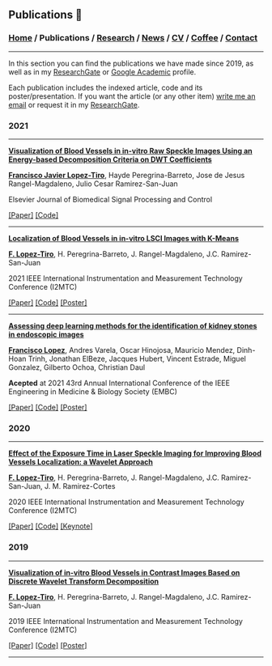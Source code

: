 
## Publications 📑
###  [Home](/index) / Publications  / [Research](/research) / [News](/news) / [CV](/brief_cv) / [Coffee](/coffee) / [Contact](/contact)
---

In this section you can find the publications we have made since 2019, as well as in my [ResearchGate](https://www.researchgate.net/profile/Francisco-Lopez-Tiro) or [Google Academic](https://scholar.google.es/citations?user=IlG06bYAAAAJ&hl=es) profile.

Each publication includes the indexed article, code and its poster/presentation. If you want the article (or any other item) [write me an email](mailto:francisco.lopez@inaoe.com?subject=[GitHub]%20Hello,%20Francisco) or request it in my [ResearchGate](https://www.researchgate.net/profile/Francisco-Lopez-Tiro). 



### 2021
---

[**Visualization of Blood Vessels  in in-vitro Raw Speckle Images Using an Energy-based Decomposition Criteria on DWT Coefficients**](https://www.sciencedirect.com/science/article/pii/S1746809421004894?dgcid=coauthor)

[**Francisco Javier Lopez-Tiro**](https://scholar.google.es/citations?user=IlG06bYAAAAJ&hl=es), Hayde Peregrina-Barreto, Jose de Jesus Rangel-Magdaleno, Julio Cesar Ramirez-San-Juan

Elsevier Journal of Biomedical Signal Processing and Control

[[Paper]](https://www.sciencedirect.com/science/article/pii/S1746809421004894?dgcid=coauthor)
[[Code]](https://github.com/friscolt/elsevier-wavelet)

---

[**Localization of Blood Vessels in in-vitro LSCI Images with K-Means**](https://ieeexplore.ieee.org/document/9460100)

[**F. Lopez-Tiro**](https://scholar.google.es/citations?user=IlG06bYAAAAJ&hl=es), H. Peregrina-Barreto, J. Rangel-Magdaleno, J.C. Ramirez-San-Juan

2021 IEEE International Instrumentation and Measurement Technology Conference (I2MTC)

[[Paper]](https://ieeexplore.ieee.org/document/9460100)
[[Code]](https://github.com/friscolt/i2mtc-2021)
[[Poster]](https://www.researchgate.net/publication/350372727_Localization_of_Blood_Vessels_in_In-Vitro_LSCI_Images_with_K-Means)

---

[**Assessing  deep  learning methods  for  the  identification of kidney  stones in endoscopic images**](https://arxiv.org/abs/2103.01146)

[**Francisco Lopez**](https://scholar.google.es/citations?user=IlG06bYAAAAJ&hl=es), Andres Varela, Oscar Hinojosa, Mauricio Mendez, Dinh-Hoan Trinh, Jonathan ElBeze, Jacques Hubert, Vincent Estrade, Miguel Gonzalez, Gilberto Ochoa, Christian Daul

**Acepted** at 2021 43rd Annual International Conference of the IEEE Engineering in Medicine & Biology Society (EMBC)

[[Paper]](https://arxiv.org/abs/2103.01146)
[[Code]](mailto:gilberto.ochoa@tec.com?subject=%20Code%20Arxiv,%20Assessing%20deep%20learning%20methods%20for%20the%20identification%20of%20kidney%20stones%20in%20endoscopic%20images)
[[Poster]](https://research.latinxinai.org/papers/cvpr/2021/png/6_poster_06.png)


### 2020
---

[**Effect of the Exposure Time in Laser Speckle Imaging for Improving Blood Vessels Localization: a Wavelet Approach**](https://ieeexplore.ieee.org/document/9129242/)

[**F. Lopez-Tiro**](https://scholar.google.es/citations?user=IlG06bYAAAAJ&hl=es), H. Peregrina-Barreto, J. Rangel-Magdaleno, J.C. Ramirez-San-Juan, J. M. Ramirez-Cortes

2020 IEEE International Instrumentation and Measurement Technology Conference (I2MTC)

[[Paper]](https://ieeexplore.ieee.org/document/9129242/)
[[Code]](https://github.com/friscolt/i2mtc-2020)
[[Keynote]](https://www.researchgate.net/publication/341626117_Effect_of_the_Exposure_Time_in_Laser_Speckle_Imaging_for_Improving_Blood_Vessels_Localization_a_Wavelet_Approach)


### 2019
---

[**Visualization of in-vitro Blood Vessels in Contrast Images Based on Discrete Wavelet Transform Decomposition**](https://ieeexplore.ieee.org/document/8827144)

[**F. Lopez-Tiro**](https://scholar.google.es/citations?user=IlG06bYAAAAJ&hl=es), H. Peregrina-Barreto, J. Rangel-Magdaleno, J.C. Ramirez-San-Juan

2019 IEEE International Instrumentation and Measurement Technology Conference (I2MTC)

[[Paper]](https://ieeexplore.ieee.org/document/8827144)
[[Code]](https://github.com/friscolt/i2mtc-2019)
[[Poster]](https://www.researchgate.net/publication/333146308_Visualization_of_in-vitro_Blood_Vessels_in_Contrast_Images_Based_on_Discrete_Wavelet_Transform_Decomposition)

---
